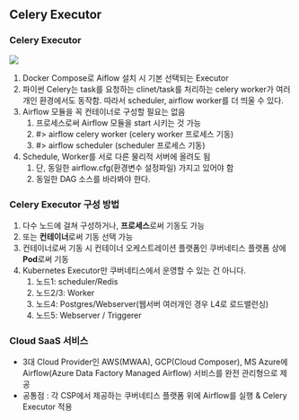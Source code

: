 ## Celery Executor

### Celery Executor
![](https://miro.medium.com/v2/resize:fit:1200/1*2mqTYLHgD1EKy2WEmRA_RA.png)
1. Docker Compose로 Aiflow 설치 시 기본 선택되는 Executor
2. 파이썬 Celery는 task를 요청하는 clinet/task를 처리하는 celery worker가 여러 개인 환경에서도 동작함. 따라서 scheduler, airflow worker를 더 띄울 수 있다.
3. Airflow 모듈을 꼭 컨테이너로 구성할 필요는 없음
   1. 프로세스로써 Airflow 모듈을 start 시키는 것 가능
   2. #> airflow celery worker (celery worker 프로세스 기동)
   3. #> airflow scheduler (scheduler 프로세스 기동)
4. Schedule, Worker를 서로 다른 물리적 서버에 올려도 됨
   1. 단, 동일한 airflow.cfg(환경변수 설정파일) 가지고 있어야 함
   2. 동일한 DAG 소스를 바라봐야 한다.

### Celery Executor 구성 방법
1. 다수 노드에 걸쳐 구성하거나, **프로세스**로써 기동도 가능
2. 또는 **컨테이너**로써 기동 선택 가능
3. 컨테이너로써 기동 시 컨테이너 오케스트레이션 플랫폼인 쿠버네티스 플랫폼 상에 **Pod**로써 기동
5. Kubernetes Executor만 쿠버네티스에서 운영할 수 있는 건 아니다.
   1. 노드1: scheduler/Redis
   2. 노드2/3: Worker
   3. 노드4: Postgres/Webserver(웹서버 여러개인 경우 L4로 로드밸런싱)
   4. 노드5: Webserver / Triggerer

### Cloud SaaS 서비스
- 3대 Cloud Provider인 AWS(MWAA), GCP(Cloud Composer), MS Azure에 Airflow(Azure Data Factory Managed Airflow) 서비스를 완전 관리형으로 제공
- 공통점 : 각 CSP에서 제공하는 쿠버네티스 플랫폼 위에 Airflow를 실행 & Celery Executor 적용

